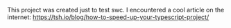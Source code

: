 This project was created just to test swc.
I encountered a cool article on the internet: https://tsh.io/blog/how-to-speed-up-your-typescript-project/
